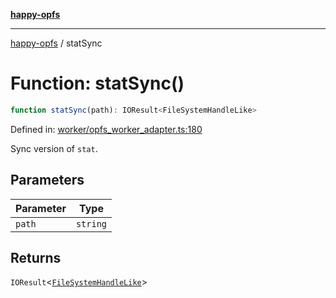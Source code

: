 [**happy-opfs**](../README.md)

***

[happy-opfs](../README.md) / statSync

# Function: statSync()

```ts
function statSync(path): IOResult<FileSystemHandleLike>
```

Defined in: [worker/opfs\_worker\_adapter.ts:180](https://github.com/JiangJie/happy-opfs/blob/7d6f4902eef2f34868c7991f5501261a1d1ff67a/src/worker/opfs_worker_adapter.ts#L180)

Sync version of `stat`.

## Parameters

| Parameter | Type |
| ------ | ------ |
| `path` | `string` |

## Returns

`IOResult`\<[`FileSystemHandleLike`](../interfaces/FileSystemHandleLike.md)\>
